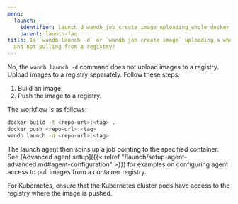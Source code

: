 ```yaml
---
menu:
  launch:
    identifier: launch_d_wandb_job_create_image_uploading_whole_docker
    parent: launch-faq
title: Is `wandb launch -d` or `wandb job create image` uploading a whole docker artifact
  and not pulling from a registry?
---
```


No, the `wandb launch -d` command does not upload images to a registry. Upload images to a registry separately. Follow these steps:

1. Build an image.
2. Push the image to a registry.

The workflow is as follows:

```bash
docker build -t <repo-url>:<tag> .
docker push <repo-url>:<tag>
wandb launch -d <repo-url>:<tag>
```

The launch agent then spins up a job pointing to the specified container. See [Advanced agent setup]({{< relref "/launch/setup-agent-advanced.md#agent-configuration" >}}) for examples on configuring agent access to pull images from a container registry.

For Kubernetes, ensure that the Kubernetes cluster pods have access to the registry where the image is pushed.